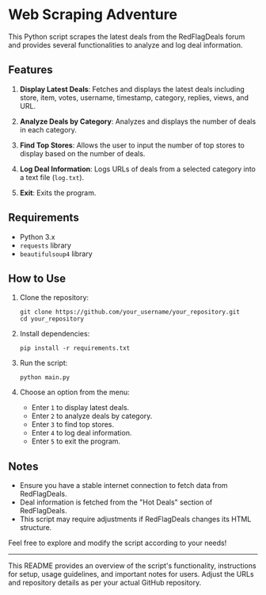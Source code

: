 # Web Scraping Adventure

This Python script scrapes the latest deals from the RedFlagDeals forum and provides several functionalities to analyze and log deal information.

## Features

1. **Display Latest Deals**: Fetches and displays the latest deals including store, item, votes, username, timestamp, category, replies, views, and URL.

2. **Analyze Deals by Category**: Analyzes and displays the number of deals in each category.

3. **Find Top Stores**: Allows the user to input the number of top stores to display based on the number of deals.

4. **Log Deal Information**: Logs URLs of deals from a selected category into a text file (`log.txt`).

5. **Exit**: Exits the program.

## Requirements

- Python 3.x
- `requests` library
- `beautifulsoup4` library

## How to Use

1. Clone the repository:
   ```
   git clone https://github.com/your_username/your_repository.git
   cd your_repository
   ```

2. Install dependencies:
   ```
   pip install -r requirements.txt
   ```

3. Run the script:
   ```
   python main.py
   ```

4. Choose an option from the menu:
   - Enter `1` to display latest deals.
   - Enter `2` to analyze deals by category.
   - Enter `3` to find top stores.
   - Enter `4` to log deal information.
   - Enter `5` to exit the program.

## Notes

- Ensure you have a stable internet connection to fetch data from RedFlagDeals.
- Deal information is fetched from the "Hot Deals" section of RedFlagDeals.
- This script may require adjustments if RedFlagDeals changes its HTML structure.

Feel free to explore and modify the script according to your needs!

---

This README provides an overview of the script's functionality, instructions for setup, usage guidelines, and important notes for users. Adjust the URLs and repository details as per your actual GitHub repository.
